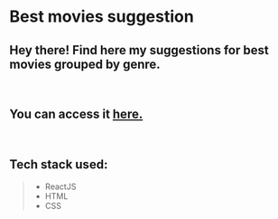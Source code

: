 # Best movies suggestion

## Hey there! Find here my suggestions for best movies grouped by genre.

<br>

## You can access it [here.](https://movie-recco.netlify.app/)

<br>

## Tech stack used:

> - ReactJS
> - HTML
> - CSS
